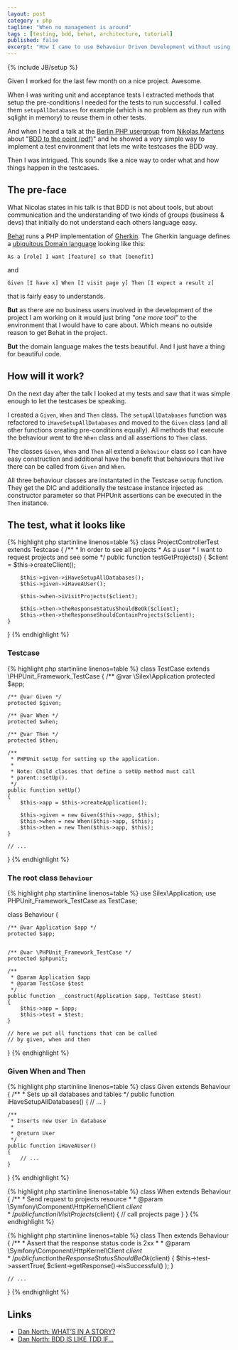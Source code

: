 ```yaml
---
layout: post
category : php
tagline: "When no management is around"
tags : [testing, bdd, behat, architecture, tutorial]
published: false
excerpt: "How I came to use Behavoiur Driven Development without using BDD tool behat"
---
```

{% include JB/setup %}

Given I worked for the last few month on a nice project. Awesome.

When I was writing unit and acceptance tests I extracted methods that setup the pre-conditions I needed for the tests to run successful. I called them `setupAllDatabases` for example (which is no problem as they run with sqlight in memory) to reuse them in other tests.

And when I heard a talk at the [Berlin PHP usergroup](http://www.bephpug.de) from [Nikolas Martens](http://blog.rtens.org/) about "[BDD to the point (pdf)](http://www.bephpug.de/folien/2013-05-07_BDD_to_the_point-Nikoas_Martens.pdf)" and he showed a very simple way to implement a test environment that lets me write testcases the BDD way.

Then I was intrigued. This sounds like a nice way to order what and how things happen in the testcases.

## The pre-face

What Nicolas states in his talk is that BDD is not about tools, but about communication and the understanding of two kinds of groups (business & devs) that initially do not understand each others language easy.

[Behat](http://behat.org/) runs a PHP implementation of [Gherkin](https://github.com/cucumber/cucumber/wiki/Gherkin). The Gherkin language defines a [ubiquitous Domain language](https://en.wikipedia.org/wiki/Behavior-driven_development#Specification_as_a_ubiquitous_language) looking like this:

    As a [role] I want [feature] so that [benefit]

and

    Given [I have x] When [I visit page y] Then [I expect a result z]

that is fairly easy to understands.

**But** as there are no business users involved in the development of the project I am working on it would just bring _"one more tool"_ to the environment that I would have to care about. Which means no outside reason to get Behat in the project.

**But** the domain language makes the tests beautiful. And I just have a thing for beautiful code.

## How will it work?

On the next day after the talk I looked at my tests and saw that it was simple enough to let the testcases be speaking.

I created a `Given`, `When` and `Then` class. The `setupAllDatabases`  function was refactored to `iHaveSetupAllDatabases` and moved to the `Given` class (and all other functions creating pre-conditions equally). All methods that execute the behaviour went to the `When` class and all assertions to `Then` class.

The classes `Given`, `When` and `Then` all extend a `Behaviour` class so I can have easy construction and additional have the benefit that behaviours that live there can be called from `Given` and `When`.

All three behaviour classes are instantated in the Testcase `setUp` function. They get the DIC and additionally the testcase instance injected as constructor parameter so that PHPUnit assertions can be executed in the `Then` instance.

## The test, what it looks like

{% highlight php startinline linenos=table %}
class ProjectControllerTest extends Testcase
{
    /**
     * In order to see all projects
     * As a user
     * I want to request projects and see some
     */
    public function testGetProjects()
    {
        $client = $this->createClient();

        $this->given->iHaveSetupAllDatabases();
        $this->given->iHaveAUser();

        $this->when->iVisitProjects($client);

        $this->then->theResponseStatusShouldBeOk($client);
        $this->then->theResponseShouldContainProjects($client);
    }
}
{% endhighlight %}

### Testcase

{% highlight php startinline linenos=table %}
class TestCase extends \PHPUnit_Framework_TestCase
{
    /** @var \Silex\Application
    protected $app;

    /** @var Given */
    protected $given;

    /** @var When */
    protected $when;

    /** @var Then */
    protected $then;

    /**
     * PHPUnit setUp for setting up the application.
     *
     * Note: Child classes that define a setUp method must call
     * parent::setUp().
     */
    public function setUp()
    {
        $this->app = $this->createApplication();

        $this->given = new Given($this->app, $this);
        $this->when = new When($this->app, $this);
        $this->then = new Then($this->app, $this);
    }

    // ...
}
{% endhighlight %}

### The root class `Behaviour`

{% highlight php startinline linenos=table %}
use Silex\Application;
use PHPUnit_Framework_TestCase as TestCase;

class Behaviour
{

    /** @var Application $app */
    protected $app;


    /** @var \PHPUnit_Framework_TestCase */
    protected $phpunit;

    /**
     * @param Application $app
     * @param TestCase $test
     */
    public function __construct(Application $app, TestCase $test)
    {
        $this->app = $app;
        $this->test = $test;
    }

    // here we put all functions that can be called
    // by given, when and then
}
{% endhighlight %}

### Given When and Then

{% highlight php startinline linenos=table %}
class Given extends Behaviour
{
    /**
     * Sets up all databases and tables
     */
    public function iHaveSetupAllDatabases()
    {
        // ...
    }

    /**
     * Inserts new User in database
     *
     * @return User
     */
    public function iHaveAUser()
    {
        // ...
    }
}
{% endhighlight %}

{% highlight php startinline linenos=table %}
class When extends Behaviour
{
    /**
     * Send request to projects resource
     *
     * @param \Symfony\Component\HttpKernel\Client $client
     */
    public function iVisitProjects($client)
    {
        // call projects page
    }
}
{% endhighlight %}

{% highlight php startinline linenos=table %}
class Then extends Behaviour
{
    /**
     * Assert that the response status code is 2xx
     *
     * @param \Symfony\Component\HttpKernel\Client $client
     */
    public function theResponseStatusShouldBeOk($client)
    {
        $this->test->assertTrue(
            $client->getResponse()->isSuccessful()
        );
    }

    // ...
}
{% endhighlight %}

## Links

* [Dan North: WHAT’S IN A STORY?](http://dannorth.net/whats-in-a-story/)
* [Dan North: BDD IS LIKE TDD IF…](http://dannorth.net/2012/05/31/bdd-is-like-tdd-if/)